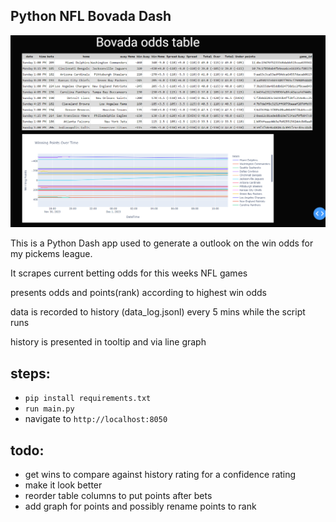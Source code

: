 ## Python NFL Bovada Dash

!['screenshot'](assets/Screenshot.png)

This is a Python Dash app used to generate a outlook on the win odds for my pickems league.

It scrapes current betting odds for this weeks NFL games

presents odds and points(rank) according to highest win odds

data is recorded to history (data_log.jsonl) every 5 mins while the script runs

history is presented in tooltip and via line graph

## steps:
- `pip install requirements.txt`
- `run main.py`
- navigate to `http://localhost:8050`

## todo:
- get wins to compare against history rating for a confidence rating
- make it look better
- reorder table columns to put points after bets
- add graph for points and possibly rename points to rank